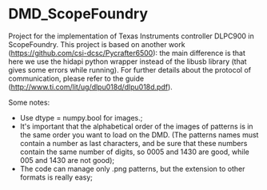# DMD_ScopeFoundry


Project for the implementation of Texas Instruments controller DLPC900 in ScopeFoundry. This project is based on another work (https://github.com/csi-dcsc/Pycrafter6500): the main difference is that here we use the hidapi python wrapper instead of the libusb library (that gives some errors while running). For further details about the protocol of communication, please refer to the guide (http://www.ti.com/lit/ug/dlpu018d/dlpu018d.pdf).



Some notes:



- Use dtype = numpy.bool for images.;
- It's important that the alphabetical order of the images of patterns is in the same order you want to load on the DMD. (The patterns names must contain a number as last characters, and be sure that these numbers contain the same number of digits, so 0005 and 1430 are good, while 005 and 1430 are not good);
- The code can manage only .png patterns, but the extension to other formats is really easy;
